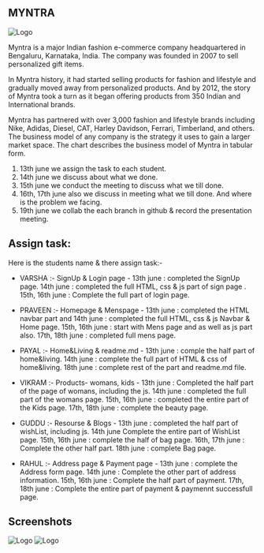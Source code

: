 ## MYNTRA ##

![Logo](https://images2.imgbox.com/c0/b8/9A3OPB3n_o.jpg)


Myntra is a major Indian fashion e-commerce company headquartered in Bengaluru, Karnataka, India. The company was founded in 2007 to sell personalized gift items.

In Myntra history, it had started selling products for fashion and lifestyle and gradually moved away from personalized products. And by 2012, the story of Myntra took a turn as it began offering products from 350 Indian and International brands.

Myntra has partnered with over 3,000 fashion and lifestyle brands including Nike, Adidas, Diesel, CAT, Harley Davidson, Ferrari, Timberland, and others. The business model of any company is the strategy it uses to gain a larger market space. The chart describes the business model of Myntra in tabular form.



1. 13th june we assign the task to each student.
2. 14th june we discuss about what we done. 
3. 15th june we conduct the meeting to discuss what we till done.
4. 16th, 17th june also we discuss in meeting what we till done. And where is the problem we facing.
5. 19th june we collab the each branch in github & record the presentation meeting.



## Assign task:
Here is the students name & there assign task:-

- VARSHA :- SignUp & Login page -
                              13th june : completed the SignUp page. 
                              14th june : completed the full HTML, css & js part of sign page .
                              15th, 16th june : Complete the full part of login page.
                             
        
- PRAVEEN :- Homepage & Menspage - 
                              13th june : completed the HTML navbar part and 
                              14th june : completed the full HTML, css & js Navbar & Home page.
                              15th, 16th june : start with Mens page and as well as js part also.
                              17th, 18th june : completed full mens page.

- PAYAL :- Home&Living & readme.md -
                              13th june : comple the half part of home&living.
                              14th june : complete the full part of  HTML & css of home&living.
                              18th june : complete rest of the part and readme.md file.

- VIKRAM :- Products- womans, kids - 
                              13th june : Completed the half part of the page of womans, including the js.
                              14th june : completed the full part of the womans page.
                              15th, 16th june : completed the entire part of the Kids page.
                              17th, 18th june : complete the beauty page.

- GUDDU :- Resourse & Blogs -
                            13th june :  completed the half part of wishList, including js.
                            14th june Complete the entire part of WishList page.
                            15th, 16th june : complete the half of bag page.
                            16th, 17th june : Complete the other half part.
                            18th june : complete Bag page.
                                    
- RAHUL :- Address page & Payment page - 
                                        13th june : complete the Address form page.
                                        14th june : Complete the other part of address information.
                                        15th, 16th june : Complete the half part of payment.
                                        17th, 18th june : Complete the entire part of payment & paymennt successfull page.
                                        
                                        
## Screenshots
![Logo](https://images2.imgbox.com/b1/79/Ajcc0vIR_o.jpg)
![Logo](https://images2.imgbox.com/5c/84/veOWEFoY_o.jpg)
